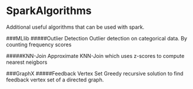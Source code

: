 SparkAlgorithms
===============

Additional useful algorithms that can be used with spark. 


###MLlib
#####Outlier Detection 
Outlier detection on categorical data. By counting frequency scores


#####KNN-Join
Approximate KNN-Join which uses z-scores to compute nearest neigbors 


###GraphX
#####Feedback Vertex Set
Greedy recursive solution to find feedback vertex set of a directed graph.
